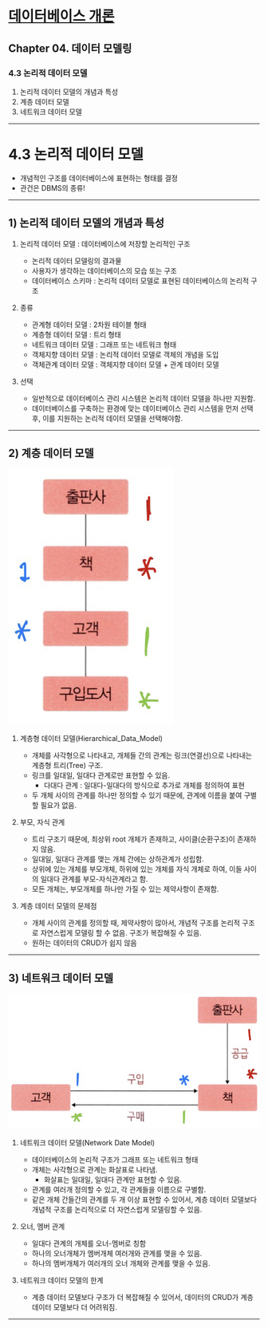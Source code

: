 
# <a href = "../README.md" target="_blank">데이터베이스 개론</a>
## Chapter 04. 데이터 모델링
### 4.3 논리적 데이터 모델
1) 논리적 데이터 모델의 개념과 특성
2) 계층 데이터 모델
3) 네트워크 데이터 모델

---

# 4.3 논리적 데이터 모델

- 개념적인 구조를 데이터베이스에 표현하는 형태를 결정
- 관건은 DBMS의 종류!

---

## 1) 논리적 데이터 모델의 개념과 특성
1. 논리적 데이터 모델 : 데이터베이스에 저장할 논리적인 구조
   - 논리적 데이터 모델링의 결과물
   - 사용자가 생각하는 데이터베이스의 모습 또는 구조
   - 데이터베이스 스키마 : 논리적 데이터 모델로 표현된 데이터베이스의 논리적 구조

2. 종류
   - 관계형 데이터 모델 : 2차원 테이블 형태
   - 계층형 데이터 모델 : 트리 형태
   - 네트워크 데이터 모델 : 그래프 또는 네트워크 형태
   - 객체지향 데이터 모델 : 논리적 데이터 모델로 객체의 개념을 도입
   - 객체관계 데이터 모델 : 객체지향 데이터 모델 + 관계 데이터 모델

3. 선택
   - 일반적으로 데이터베이스 관리 시스템은 논리적 데이터 모델을 하나만 지원함.
   - 데이터베이스를 구축하는 환경에 맞는 데이터베이스 관리 시스템을 먼저 선택 후, 이를 지원하는 논리적 데이터 모델을 선택해야함.
   
---


## 2) 계층 데이터 모델

![Hierarchical_Data_Model.jpg](img/Hierarchical_Data_Model.jpg)

1. 계층형 데이터 모델(Hierarchical_Data_Model)
   - 개체를 사각형으로 나타내고, 개체들 간의 관계는 링크(연결선)으로 나타내는 계층형 트리(Tree) 구조.
   - 링크를 일대일, 일대다 관계로만 표현할 수 있음.
     - 다대다 관계 : 일대다-일대다의 방식으로 추가로 개체를 정의하여 표현
   - 두 개체 사이의 관계를 하나만 정의할 수 있기 때문에, 관계에 이름을 붙여 구별할 필요가 없음.


2. 부모, 자식 관계
   - 트리 구조기 때문에, 최상위 root 개체가 존재하고, 사이클(순환구조)이 존재하지 않음.
   - 일대일, 일대다 관계를 맺는 개체 간에는 상하관계가 성립함.
   - 상위에 있는 개체를 부모개체, 하위에 있는 개체를 자식 개체로 하여, 이들 사이의 일대다 관계를 부모-자식관계라고 함.
   - 모든 개체는, 부모개체를 하나만 가질 수 있는 제약사항이 존재함.


3. 계층 데이터 모델의 문제점
   - 개체 사이의 관계를 정의할 때, 제약사항이 많아서, 개념적 구조를 논리적 구조로 자연스럽게 모델링 할 수 없음. 구조가 복잡해질 수 있음.
   - 원하는 데이터의 CRUD가 쉽지 않음


---

## 3) 네트워크 데이터 모델

![Network_Data_Model.jpg](img/Network_Data_Model.jpg)

1. 네트워크 데이터 모델(Network Date Model)
   - 데이터베이스의 논리적 구조가 그래프 또는 네트워크 형태
   - 개체는 사각형으로 관계는 화살표로 나타냄.
     - 화살표는 일대일, 일대다 관계만 표현할 수 있음.
   - 관계를 여러개 정의할 수 있고, 각 관계들을 이름으로 구별함.
   - 같은 개체 간들간의 관계를 두 개 이상 표현할 수 있어서, 계층 데이터 모델보다 개념적 구조를 논리적으로 더 자연스럽게 모델링할 수 있음.


2. 오너, 멤버 관계
   - 일대다 관계의 개체를 오너-멤버로 칭함
   - 하나의 오너개체가 멤버개체 여러개와 관계를 맺을 수 있음.
   - 하나의 멤버개체가 여러개의 오너 개체와 관계를 맺을 수 있음.


3. 네트워크 데이터 모델의 한계
   - 계층 데이터 모델보다 구조가 더 복잡해질 수 있어서, 데이터의 CRUD가 계층 데이터 모델보다 더 어려워짐.


---